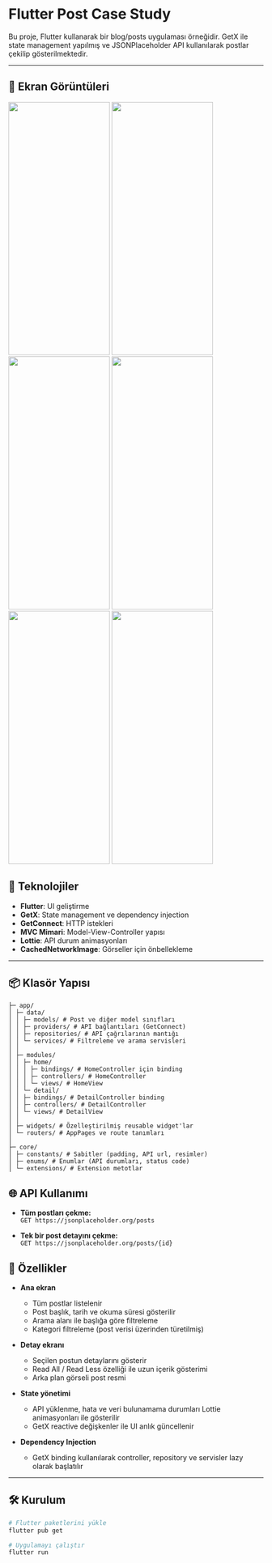 # Flutter Post Case Study

Bu proje, Flutter kullanarak bir blog/posts uygulaması örneğidir. GetX ile state management yapılmış ve JSONPlaceholder API kullanılarak postlar çekilip gösterilmektedir.

---

## 📸 Ekran Görüntüleri

<p float="left">
             <img src="https://github.com/user-attachments/assets/1a8b8b1b-b834-4910-bb0c-8d2ac4b44f13" width="200" height="500"/>
            <img src="https://github.com/user-attachments/assets/3e2a8628-61e7-4183-a3fe-91209f8889de" width="200" height="500"/>
   <br>
          <img src="https://github.com/user-attachments/assets/1e5d1ede-7ed1-4e95-ada3-584bef871fc4" width="200" height="500"/>
          <img src="https://github.com/user-attachments/assets/77d2def5-e5e7-4282-af2b-e7616f07f814" width="200" height="500"/>

  <br>
      <img src="https://github.com/user-attachments/assets/580604ee-2379-48a6-acb6-afe47e7e59f5" width="200" height="500"/>
      <img src="https://github.com/user-attachments/assets/3dca0d19-2269-4f14-a283-f568246dc0a2" width="200" height="500"/>
</p>


## 🚀 Teknolojiler

- **Flutter**: UI geliştirme
- **GetX**: State management ve dependency injection
- **GetConnect**: HTTP istekleri
- **MVC Mimari**: Model-View-Controller yapısı
- **Lottie**: API durum animasyonları
- **CachedNetworkImage**: Görseller için önbellekleme

---

## 📦 Klasör Yapısı

``` lib/
├─ app/
│ ├─ data/
│ │ ├─ models/ # Post ve diğer model sınıfları
│ │ ├─ providers/ # API bağlantıları (GetConnect)
│ │ ├─ repositories/ # API çağrılarının mantığı
│ │ └─ services/ # Filtreleme ve arama servisleri
│ │
│ ├─ modules/
│ │ ├─ home/
│ │ │ ├─ bindings/ # HomeController için binding
│ │ │ ├─ controllers/ # HomeController
│ │ │ └─ views/ # HomeView
│ │ └─ detail/
│ │ ├─ bindings/ # DetailController binding
│ │ ├─ controllers/ # DetailController
│ │ └─ views/ # DetailView
│ │
│ ├─ widgets/ # Özelleştirilmiş reusable widget'lar
│ └─ routers/ # AppPages ve route tanımları
│
├─ core/
│ ├─ constants/ # Sabitler (padding, API url, resimler)
│ ├─ enums/ # Enumlar (API durumları, status code)
│ └─ extensions/ # Extension metotlar
```


## 🌐 API Kullanımı

- **Tüm postları çekme:**  
  `GET https://jsonplaceholder.org/posts`

- **Tek bir post detayını çekme:**  
  `GET https://jsonplaceholder.org/posts/{id}`

## 📌 Özellikler

- **Ana ekran**
  - Tüm postlar listelenir
  - Post başlık, tarih ve okuma süresi gösterilir
  - Arama alanı ile başlığa göre filtreleme
  - Kategori filtreleme (post verisi üzerinden türetilmiş)
  
- **Detay ekranı**
  - Seçilen postun detaylarını gösterir
  - Read All / Read Less özelliği ile uzun içerik gösterimi
  - Arka plan görseli post resmi

- **State yönetimi**
  - API yüklenme, hata ve veri bulunamama durumları Lottie animasyonları ile gösterilir
  - GetX reactive değişkenler ile UI anlık güncellenir

- **Dependency Injection**
  - GetX binding kullanılarak controller, repository ve servisler lazy olarak başlatılır

---

## 🛠 Kurulum

```bash
# Flutter paketlerini yükle
flutter pub get

# Uygulamayı çalıştır
flutter run
